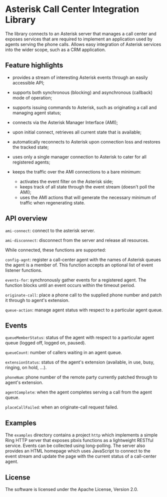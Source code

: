 # Asterisk Call Center Integration Library

The library connects to an Asterisk server that manages a call center and exposes services that are required to implement an application used by agents serving the phone calls. Allows easy integration of Asterisk services into the wider scope, such as a CRM application.

## Feature highlights

* provides a stream of interesting Asterisk events through an easily accessible API;

* supports both synchronous (blocking) and asynchronous (callback) mode of operation;

* supports issuing commands to Asterisk, such as originating a call and managing agent status;

* connects via the Asterisk Manager Interface (AMI);

* upon initial connect, retrieves all current state that is available;

* automatically reconnects to Asterisk upon connection loss and restores the tracked state;

* uses only a single manager connection to Asterisk to cater for all registered agents;

* keeps the traffic over the AMI connections to a bare minimum:
  * activates the event filter on the Asterisk side;
  * keeps track of all state through the event stream (doesn't poll the AMI);
  * uses the AMI actions that will generate the necessary minimum of traffic when regenerating state.


## API overview

`ami-connect`: connect to the asterisk server.

`ami-disconnect`: disconnect from the server and release all resources.

While connected, these functions are supported:

`config-agnt`: register a call-center agent with the names of Asterisk queues the agent is a member of. This function accepts an optional list of event listener functions.

`events-for`: synchronously gather events for a registered agent. The function blocks until an event occurs within the timeout period.

`originate-call`: place a phone call to the supplied phone number and patch it through to agent's extension.

`queue-action`: manage agent status with respect to a particular agent queue.


## Events

`queueMemberStatus`: status of the agent with respect to a particular agent queue (logged off, logged on, paused).

`queueCount`: number of callers waiting in an agent queue.

`extensionStatus`: status of the agent's extension (available, in use, busy, ringing, on hold, ...).

`phoneNum`: phone number of the remote party currently patched through to agent's extension.

`agentComplete`: when the agent completes serving a call from the agent queue.

`placeCallFailed`: when an originate-call request failed.


## Examples

The `examples` directory contains a project `http` which implements a simple Ring HTTP server that exposes pbxis functions as a lightweight RESTful service. Events can be collected using long-polling. The server also provides an HTML homepage which uses JavaScript to connect to the event stream and update the page with the current status of a call-center agent.


## License

The software is licensed under the Apache License, Version 2.0.